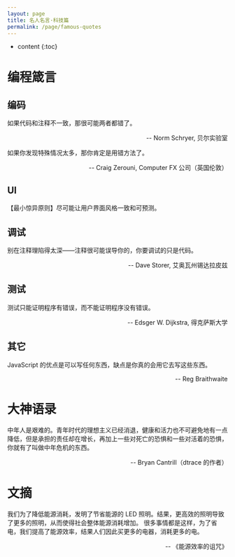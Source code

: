 ```yaml
---
layout: page
title: 名人名言·科技篇
permalink: /page/famous-quotes
---
```


* content
{:toc}

# 编程箴言

## 编码

如果代码和注释不一致，那很可能两者都错了。
<p style="text-align: right">-- Norm Schryer, 贝尔实验室</p>

如果你发现特殊情况太多，那你肯定是用错方法了。
<p style="text-align: right">-- Craig Zerouni, Computer FX 公司（英国伦敦）</p>

## UI

【最小惊异原则】尽可能让用户界面风格一致和可预测。

## 调试

别在注释理陷得太深——注释很可能误导你的，你要调试的只是代码。
<p style="text-align: right">-- Dave Storer, 艾奥瓦州锡达拉皮兹</p>

## 测试

测试只能证明程序有错误，而不能证明程序没有错误。
<p style="text-align: right">-- Edsger W. Dijkstra, 得克萨斯大学</p>

## 其它

JavaScript 的优点是可以写任何东西，缺点是你真的会用它去写这些东西。
<p style="text-align: right">-- Reg Braithwaite</p>

# 大神语录

中年人是艰难的。青年时代的理想主义已经消退，健康和活力也不可避免地有一点降低，但是承担的责任却在增长，再加上一些对死亡的恐惧和一些对活着的恐惧，你就有了叫做中年危机的东西。
<p style="text-align: right">-- Bryan Cantrill（dtrace 的作者）</p>

# 文摘

我们为了降低能源消耗，发明了节省能源的 LED 照明。结果，更高效的照明导致了更多的照明，从而使得社会整体能源消耗增加。
很多事情都是这样，为了省电，我们提高了能源效率，结果人们因此买更多的电器，消耗更多的电。

<p style="text-align: right">-- 《能源效率的诅咒》</p>